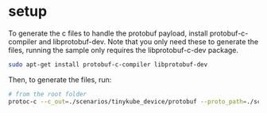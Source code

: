 # setup
To generate the c files to handle the protobuf payload, install protobuf-c-compiler and libprotobuf-dev. Note that you only need these to generate the files, running the sample only requires the libprotobuf-c-dev package.
```bash
sudo apt-get install protobuf-c-compiler libprotobuf-dev
```

Then, to generate the files, run:
```bash
# from the root folder
protoc-c --c_out=./scenarios/tinykube_device/protobuf --proto_path=./scenarios/tinykube_device/protobuf StartWasmModuleCommandRequest.proto StartWasmModuleCommandResponse.proto DestroyWamrRuntimeCommandResponse.proto
```
